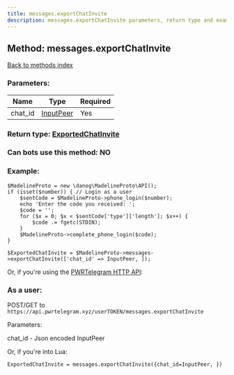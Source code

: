 ```yaml
---
title: messages.exportChatInvite
description: messages.exportChatInvite parameters, return type and example
---
```

## Method: messages.exportChatInvite  
[Back to methods index](index.md)


### Parameters:

| Name     |    Type       | Required |
|----------|---------------|----------|
|chat\_id|[InputPeer](../types/InputPeer.md) | Yes|


### Return type: [ExportedChatInvite](../types/ExportedChatInvite.md)

### Can bots use this method: **NO**


### Example:


```
$MadelineProto = new \danog\MadelineProto\API();
if (isset($number)) { // Login as a user
    $sentCode = $MadelineProto->phone_login($number);
    echo 'Enter the code you received: ';
    $code = '';
    for ($x = 0; $x < $sentCode['type']['length']; $x++) {
        $code .= fgetc(STDIN);
    }
    $MadelineProto->complete_phone_login($code);
}

$ExportedChatInvite = $MadelineProto->messages->exportChatInvite(['chat_id' => InputPeer, ]);
```

Or, if you're using the [PWRTelegram HTTP API](https://pwrtelegram.xyz):



### As a user:

POST/GET to `https://api.pwrtelegram.xyz/userTOKEN/messages.exportChatInvite`

Parameters:

chat_id - Json encoded InputPeer




Or, if you're into Lua:

```
ExportedChatInvite = messages.exportChatInvite({chat_id=InputPeer, })
```

